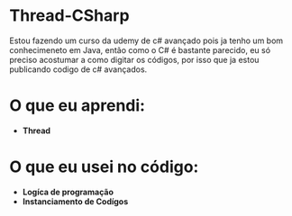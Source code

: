 # Thread-CSharp

Estou fazendo um curso da udemy de c# avançado pois ja tenho um bom conhecimeneto em Java, então como o C# é bastante parecido,
eu só preciso acostumar a como digitar os códigos, por isso que ja estou publicando codigo de c# avançados.

# O que eu aprendi:
* **Thread**
# O que eu usei no código:
* **Logíca de programação**
* **Instanciamento de Codígos**
